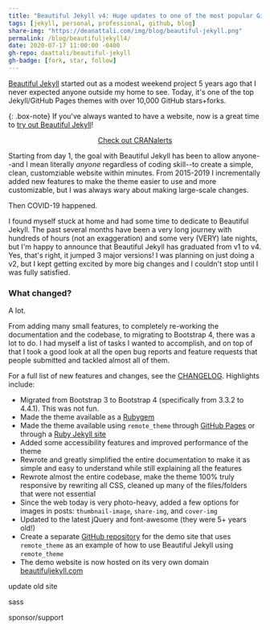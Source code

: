 ```yaml
---
title: "Beautiful Jekyll v4: Huge updates to one of the most popular GitHub Pages themes"
tags: [jekyll, personal, professional, github, blog]
share-img: "https://deanattali.com/img/blog/beautiful-jekyll.png"
permalink: /blog/beautifuljekyll4/
date: 2020-07-17 11:00:00 -0400
gh-repo: daattali/beautiful-jekyll
gh-badge: [fork, star, follow]
---
```


[Beautiful Jekyll](https://github.com/daattali/beautiful-jekyll) started out as a modest weekend project 5 years ago that I never expected anyone outside my home to see. Today, it's one of the top Jekyll/GitHub Pages themes with over 10,000 GitHub stars+forks.

{: .box-note}
If you've always wanted to have a website, now is a great time to [try out Beautiful Jekyll](https://beautifuljekyll.com/)!

<div style="text-align:center;">
  <a class="btn btn-lg btn-success" href="https://cranalerts.com/">Check out CRANalerts</a>
</div>

Starting from day 1, the goal with Beautiful Jekyll has been to allow anyone--and I mean literally *anyone* regardless of coding skill--to create a simple, clean, customziable website within minutes. From 2015-2019 I incrementally added new features to make the theme easier to use and more customizable, but I was always wary about making large-scale changes. 

Then COVID-19 happened. 

I found myself stuck at home and had some time to dedicate to Beautiful Jekyll. The past several months have been a very long journey with hundreds of hours (not an exaggeration) and some very (VERY) late nights, but I'm happy to announce that Beautiful Jekyll has graduated from v1 to v4. Yes, that's right, it jumped 3 major versions! I was planning on just doing a v2, but I kept getting excited by more big changes and I couldn't stop until I was fully satisfied. 

### What changed?

A lot.

From adding many small features, to completely re-working the documentation and the codebase, to migrating to Bootstrap 4, there was a lot to do. I had myself a list of tasks I wanted to accomplish, and on top of that I took a good look at all the open bug reports and feature requests that people submitted and tackled almost all of them.

For a full list of new features and changes, see the [CHANGELOG](https://github.com/daattali/beautiful-jekyll/blob/master/CHANGELOG.md). Highlights include:

- Migrated from Bootstrap 3 to Bootstrap 4 (specifically from 3.3.2 to 4.4.1). This was not fun.
- Made the theme available as a [Rubygem](https://beautifuljekyll.com/getstarted#method_gem)
- Made the theme available using `remote_theme` through [GitHub Pages](https://beautifuljekyll.com/getstarted#method_remote_theme_github) or through a [Ruby Jekyll site](https://beautifuljekyll.com/getstarted#method_remote_theme_jekyll)
- Added some accessibility features and improved performance of the theme
- Rewrote and greatly simplified the entire documentation to make it as simple and easy to understand while still explaining all the features
- Rewrote almost the entire codebase, make the theme 100% truly responsive by rewriting all CSS, cleaned up many of the files/folders that were not essential
- Since the web today is very photo-heavy, added a few options for images in posts: `thumbnail-image`, `share-img`, and `cover-img`
- Updated to the latest jQuery and font-awesome (they were 5+ years old!)
- Create a separate [GitHub repository](https://github.com/daattali/beautiful-jekyll-demo) for the demo site that uses `remote_theme` as an example of how to use Beautiful Jekyll using `remote_theme`
- The demo website is now hosted on its very own domain [beautifuljekyll.com](https://beautifuljekyll.com/)


update old site

sass

sponsor/support


